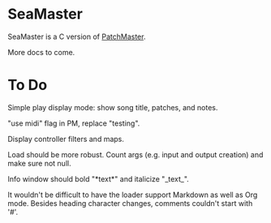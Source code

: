 # SeaMaster

SeaMaster is a C version of [PatchMaster](https://patchmaster.org/).

More docs to come.

# To Do

Simple play display mode: show song title, patches, and notes.

"use midi" flag in PM, replace "testing".

Display controller filters and maps.

Load should be more robust. Count args (e.g. input and output creation) and
make sure not null.

Info window should bold "\*text\*" and italicize "\_text\_".

It wouldn't be difficult to have the loader support Markdown as well as Org
mode. Besides heading character changes, comments couldn't start with '#'.
